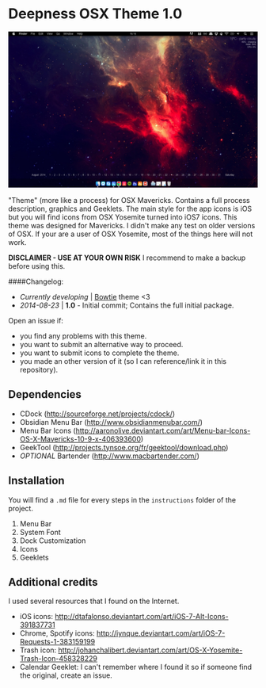 Deepness OSX Theme 1.0
======================

![alt text](https://github.com/julien-rodrigues/deepness-osx-theme/blob/master/theme-preview.png "Theme Preview")

"Theme" (more like a process) for OSX Mavericks. Contains a full process description, graphics and Geeklets. The main style for the app icons is iOS but you will find icons from OSX Yosemite turned into iOS7 icons.
This theme was designed for Mavericks. I didn't make any test on older versions of OSX.
If your are a user of OSX Yosemite, most of the things here will not work.

**DISCLAIMER - USE AT YOUR OWN RISK**
I recommend to make a backup before using this.

####Changelog:
* _Currently developing_ | [Bowtie](http://bowtieapp.com/) theme <3
* _2014-08-23_ | **1.0** - Initial commit; Contains the full initial package.

Open an issue if:
* you find any problems with this theme.
* you want to submit an alternative way to proceed.
* you want to submit icons to complete the theme.
* you made an other version of it (so I can reference/link it in this repository).

Dependencies
------------
* CDock (http://sourceforge.net/projects/cdock/)
* Obsidian Menu Bar (http://www.obsidianmenubar.com/)
* Menu Bar Icons (http://aaronolive.deviantart.com/art/Menu-bar-Icons-OS-X-Mavericks-10-9-x-406393600)
* GeekTool (http://projects.tynsoe.org/fr/geektool/download.php)
* _OPTIONAL_ Bartender (http://www.macbartender.com/)

Installation
------------
You will find a `.md` file for every steps in the `instructions` folder of the project.

1. Menu Bar
2. System Font
3. Dock Customization
4. Icons
5. Geeklets

Additional credits
-----------------
I used several resources that I found on the Internet.

* iOS icons: http://dtafalonso.deviantart.com/art/iOS-7-Alt-Icons-391837731
* Chrome, Spotify icons: http://iynque.deviantart.com/art/iOS-7-Requests-1-383159199
* Trash icon: http://johanchalibert.deviantart.com/art/OS-X-Yosemite-Trash-Icon-458328229
* Calendar Geeklet: I can't remember where I found it so if someone find the original, create an issue.
